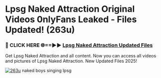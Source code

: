 # Lpsg Naked Attraction Original Videos 0nlyFans Leaked - Files Updated! (263u)

<h3>🔴 CLICK HERE 🌐==►► <a href="https://tinyurl.com/yckcrads" rel="nofollow">Lpsg Naked Attraction Updated Files</a></h3>

Get Lpsg Naked Attraction and all content. Now you can access all videos and pictures of Lpsg Naked Attraction. New Updated Files 2025!

[![263u](https://i.imgur.com/hpKpOFt.gif)](https://tinyurl.com/yckcrads)
naked boys singing lpsg